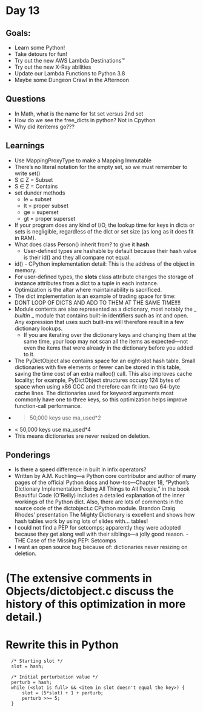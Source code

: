 Day 13
======

Goals:
------
  * Learn some Python!
  * Take detours for fun!
  * Try out the new AWS Lambda Destinations™
  * Try out the new X-Ray abilities
  * Update our Lambda Functions to Python 3.8
  * Maybe some Dungeon Crawl in the Afternoon

Questions
---------
  * In Math, what is the name for 1st set versus 2nd set
  * How do we see the free_dicts in python? Not in Cpython
  * Why did iteritems go???

Learnings
----------
  * Use MappingProxyType to make a Mapping Immutable
  * There’s no literal notation for the empty set, so we must remember to write set()
  * S ⊆ Z = Subset
  * S ∈ Z = Contains
  * set dunder methods
    - le = subset
    - lt = proper subset
    - ge = superset
    - gt = proper superset
  * If your program does any kind of I/O,
      the lookup time for keys in dicts or sets is negligible,
      regardless of the dict or set size (as long as it does fit in RAM).
  * What does class Person() inherit from? to give it __hash__
      - User-defined types are hashable by default because their hash value is their id() and they all compare not equal.
  * id() - CPython implementation detail: This is the address of the object in memory.
  * For user-defined types, the __slots__ class attribute changes the storage of instance attributes from a dict to a tuple in each instance.
  * Optimization is the altar where maintainability is sacrificed.
  * The dict implementation is an example of trading space for time:
  * DONT LOOP OF DICTS AND ADD TO THEM AT THE SAME TIME!!!!
  * Module contents are also represented as a dictionary, most notably the _ _builtin_ _ module that contains built-in identifiers such as int and open. Any expression that uses such built-ins will therefore result in a few dictionary lookups.
    - If you are iterating over the dictionary keys and changing them at the same time, your loop may not scan all the items as expected—not even the items that were already in the dictionary before you added to it.
  * The PyDictObject also contains space for an eight-slot hash table. Small dictionaries with five elements or fewer can be stored in this table, saving the time cost of an extra malloc() call. This also improves cache locality; for example, PyDictObject structures occupy 124 bytes of space when using x86 GCC and therefore can fit into two 64-byte cache lines. The dictionaries used for keyword arguments most commonly have one to three keys, so this optimization helps improve function-call performance.
  * > 50,000 keys use ma_used*2
  * < 50,000 keys use ma_used*4
  * This means dictionaries are never resized on deletion.

Ponderings
----------
  * Is there a speed difference in built in infix operators?
  * Written by A.M. Kuchling—a Python core contributor and author of many pages of the official Python docs and how-tos—Chapter 18, “Python’s Dictionary Implementation: Being All Things to All People,” in the book Beautiful Code (O’Reilly) includes a detailed explanation of the inner workings of the Python dict. Also, there are lots of comments in the source code of the dictobject.c CPython module. Brandon Craig Rhodes’ presentation The Mighty Dictionary is excellent and shows how hash tables work by using lots of slides with… tables!
  *  I could not find a PEP for setcomps; apparently they were adopted because they get along well with their siblings—a jolly good reason.
    - THE Case of the Missing PEP: Setcomps
  * I want an open source bug because of: dictionaries never resizing on deletion.



# (The extensive comments in Objects/dictobject.c discuss the history of this optimization in more detail.)
# Rewrite this in Python
```
  /* Starting slot */
  slot = hash;

  /* Initial perturbation value */
  perturb = hash;
  while (<slot is full> && <item in slot doesn't equal the key>) {
      slot = (5*slot) + 1 + perturb;
      perturb >>= 5;
  }
```
